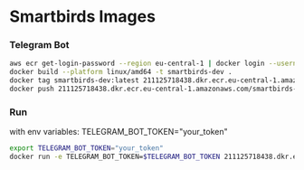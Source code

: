 # Smartbirds Images 

### Telegram Bot

```bash
aws ecr get-login-password --region eu-central-1 | docker login --username AWS --password-stdin 211125718438.dkr.ecr.eu-central-1.amazonaws.com
docker build --platform linux/amd64 -t smartbirds-dev .
docker tag smartbirds-dev:latest 211125718438.dkr.ecr.eu-central-1.amazonaws.com/smartbirds-dev:latest
docker push 211125718438.dkr.ecr.eu-central-1.amazonaws.com/smartbirds-dev:latest
```

### Run
with env variables: TELEGRAM_BOT_TOKEN="your_token"

```bash
export TELEGRAM_BOT_TOKEN="your_token"
docker run -e TELEGRAM_BOT_TOKEN=$TELEGRAM_BOT_TOKEN 211125718438.dkr.ecr.eu-central-1.amazonaws.com/smartbirds-dev:latest
``` 